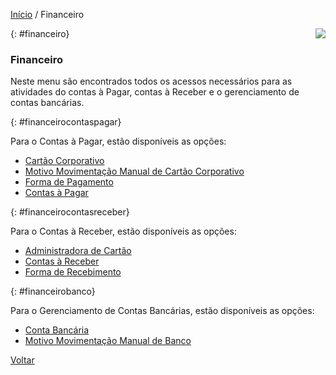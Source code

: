 [Início](index.md) / Financeiro

<a href="http://docs.continentenuvem.com.br/dicas.html#dicas"><img align="right" src="http://docs.continentenuvem.com.br/images/dicas.jpg"></a>



{: #financeiro}

### Financeiro

Neste menu são encontrados todos os acessos necessários para as atividades do contas à Pagar, contas à Receber e o gerenciamento de contas bancárias.



{: #financeirocontaspagar}

Para o Contas à Pagar, estão disponíveis as opções:

- [Cartão Corporativo](financeiro_cartao_corporativo.md) 
- [Motivo Movimentação Manual de Cartão Corporativo](financeiro_motivo_movimentacao_manual_cartao.md)
- [Forma de Pagamento](financeiro_forma_pagamento.md)
- [Contas à Pagar](financeiro_contas_pagar.md)



{: #financeirocontasreceber}

Para o Contas à Receber, estão disponíveis as opções:

- [Administradora de Cartão](financeiro_administradora_cartao.md)
- [Contas à Receber](financeiro_contas_receber.md)
- [Forma de Recebimento](financeiro_forma_recebimento.md)



{: #financeirobanco}

Para o Gerenciamento de Contas Bancárias, estão disponíveis as opções:

- [Conta Bancária](financeiro_conta_bancaria.md)
- [Motivo Movimentação Manual de Banco](financeiro_motivo_movimentacao_manual_banco.md)



[Voltar](index.md)

